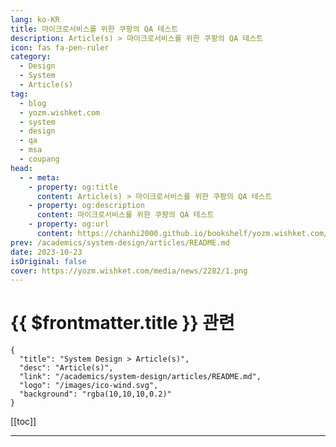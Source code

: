 ```yaml
---
lang: ko-KR
title: 마이크로서비스를 위한 쿠팡의 QA 테스트
description: Article(s) > 마이크로서비스를 위한 쿠팡의 QA 테스트
icon: fas fa-pen-ruler
category: 
  - Design
  - System
  - Article(s)
tag: 
  - blog
  - yozm.wishket.com
  - system
  - design
  - qa
  - msa
  - coupang
head:
  - - meta:
    - property: og:title
      content: Article(s) > 마이크로서비스를 위한 쿠팡의 QA 테스트
    - property: og:description
      content: 마이크로서비스를 위한 쿠팡의 QA 테스트
    - property: og:url
      content: https://chanhi2000.github.io/bookshelf/yozm.wishket.com/2282.html
prev: /academics/system-design/articles/README.md
date: 2023-10-23
isOriginal: false
cover: https://yozm.wishket.com/media/news/2282/1.png
---
```


# {{ $frontmatter.title }} 관련

```component VPCard
{
  "title": "System Design > Article(s)",
  "desc": "Article(s)",
  "link": "/academics/system-design/articles/README.md",
  "logo": "/images/ico-wind.svg",
  "background": "rgba(10,10,10,0.2)"
}
```

[[toc]]

---

<SiteInfo
  name="마이크로서비스를 위한 쿠팡의 QA 테스트 | 요즘IT"
  desc="QA 테스트의 주요 목표는 소프트웨어 내 버그를 발견하여 성공적인 프로덕트 출시를 돕는 것입니다. 테스트할 때는 모든 시나리오를 포괄할 수 있는 정확하고 연관성 있는 높은 품질의 데이터가 필요합니다. 이때 안정성과 동시에 데이터 생성 및 관리의 효율성을 고려한다면 실제 프로덕션 데이터보다는 테스트를 위해 만들어진 모의 데이터(Mock Data)를 사용해야 합니다. 이번 글에서는 의존성이 높고 변경이 잦은 서비스에 대해 저비용-고효율의 모의 시스템을 만드는 방법에 대한 아이디어를 소개하고자 합니다."
  url="https://yozm.wishket.com/magazine/detail/2282/"
  logo="https://yozm.wishket.com/static/renewal/img/global/gnb_yozmit.svg"
  preview="https://yozm.wishket.com/media/news/2282/1.png"/>

<!-- TODO: 작성 -->

